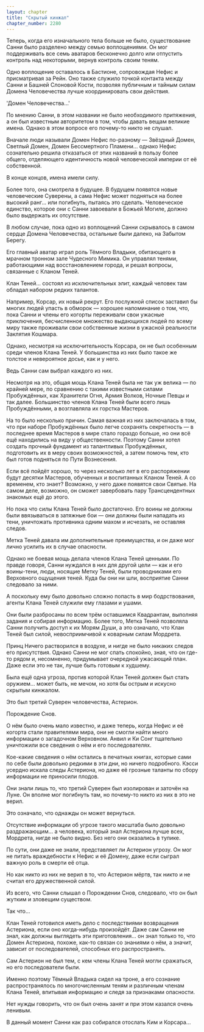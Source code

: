 ```yaml
---
layout: chapter
title: "Скрытый кинжал"
chapter_number: 2280
---
```




Теперь, когда его изначального тела больше не было, существование Санни было разделено между семью воплощениями. Он мог поддерживать все семь аватаров бесконечно долго или отпустить контроль над некоторыми, вернув контроль своим теням.

Одно воплощение оставалось в Бастионе, сопровождая Нефис и присматривая за Рейн. Оно также служило точкой контакта между Санни и Башней Слоновой Кости, позволяя публичным и тайным силам Домена Человечества лучше координировать свои действия.

'Домен Человечества...'

По мнению Санни, в этом названии не было необходимого притяжения, а он был известным авторитетом в том, чтобы давать вещам великие имена. Однако в этом вопросе его почему-то никто не слушал.

Вначале люди называли Домен Нефис по-разному — Звёздный Домен, Светлый Домен, Домен Бессмертного Пламени... однако Нефис сознательно решила отказаться от этих названий в пользу более общего, отделяющего идентичность новой человеческой империи от её собственной.

В конце концов, имена имели силу.

Более того, она смотрела в будущее. В будущем появятся новые человеческие Суверены, а сама Нефис может подняться на более высокий ранг... или погибнуть, пытаясь это сделать. Человеческое единство, которое они с Санни завоевали в Божьей Могиле, должно было выдержать их отсутствие.

В любом случае, пока одно из воплощений Санни скрывалось в самом сердце Домена Человечества, остальные были далеко, на Забытом Берегу.

Его главный аватар играл роль Тёмного Владыки, обитающего в мрачном тронном зале Чудесного Мимика. Он управлял тенями, работающими над восстановлением города, и решал вопросы, связанные с Кланом Теней.

Клан Теней... состоял из исключительных элит, каждый человек там обладал набором редких талантов.

Например, Корсар, их новый рекрут. Его послужной список заставил бы многих людей упасть в обморок — хорошее напоминание о том, что, пока Санни и члены его когорты переживали свои ужасные приключения, бесчисленное множество выдающихся людей по всему миру также проживали свои собственные жизни в ужасной реальности Заклятия Кошмара.

Однако, несмотря на исключительность Корсара, он не был особенным среди членов Клана Теней. У большинства из них было такое же толстое и невероятное досье, как и у него.

Ведь Санни сам выбрал каждого из них.

Несмотря на это, общая мощь Клана Теней была не так уж велика — по крайней мере, по сравнению с такими известными силами Пробуждённых, как Хранители Огня, Армия Волков, Ночные Певцы и так далее. Большинство членов Клана Теней были всего лишь Пробуждёнными, а возглавляла их горстка Мастеров.

На то было несколько причин. Самая важная из них заключалась в том, что при наборе Пробуждённых было легче сохранять секретность — в последнее время Мастеров в мире стало гораздо больше, но они всё ещё находились на виду у общественности. Поэтому Санни хотел создать прочный фундамент из талантливых Пробуждённых, подготовить их в меру своих возможностей, а затем помочь тем, кто был готов подняться по Пути Вознесения.

Если всё пойдёт хорошо, то через несколько лет в его распоряжении будут десятки Мастеров, обученных и воспитанных Кланом Теней. А со временем, кто знает? Возможно, у него даже появятся свои Святые. На самом деле, возможно, он сможет завербовать пару Трансцендентных знакомых ещё до этого.

Но пока что силы Клана Теней было достаточно. Его воины не должны были ввязываться в затяжные бои — они должны были нападать из тени, уничтожать противника одним махом и исчезать, не оставляя следов.

Метка Теней давала им дополнительные преимущества, и он даже мог лично усилить их в случае опасности.

Однако не боевая мощь делала членов Клана Теней ценными. По правде говоря, Санни нуждался в них для другой цели — как и его воины-тени, люди, носящие Метку Теней, были проводниками его Верховного ощущения теней. Куда бы они ни шли, восприятие Санни следовало за ними.

А поскольку ему было довольно сложно попасть в мир бодрствования, агенты Клана Теней служили ему глазами и ушами.

Они были разбросаны по всем трём оставшимся Квадрантам, выполняя задания и собирая информацию. Более того, Метка Теней позволяла Санни получить доступ к их Морям Души, а это означало, что Клан Теней был силой, невосприимчивой к коварным силам Мордрета.

Принц Ничего растворился в воздухе, и нигде не было никаких следов его присутствия. Однако Санни не мог спать спокойно, зная, что он где-то рядом и, несомненно, придумывает очередной ужасающий план. Даже если это не так, лучше быть готовым к худшему.

Была ещё одна угроза, против которой Клан Теней должен был стать оружием... может быть, не мечом, но хотя бы острым и искусно скрытым кинжалом.

Это был третий Суверен человечества, Астерион.

Порождение Снов.

О нём было очень мало известно, и даже теперь, когда Нефис и её когорта стали правителями мира, они не смогли найти много информации о загадочном Верховном. Анвил и Ки Сонг тщательно уничтожили все сведения о нём и его последователях.

Кое-какие сведения о нём остались в печатных книгах, которые сами по себе были довольно редкими в эти дни, но ничего подробного. Кэсси усердно искала следы Астериона, но даже её грозные таланты по сбору информации не приносили плодов.

Они знали лишь то, что третий Суверен был изолирован и заточён на Луне. Он вполне мог погибнуть там, но почему-то никто из них в это не верил.

Это означало, что однажды он может вернуться.

Отсутствие информации об угрозе такого масштаба было довольно раздражающим... а человека, который знал Астериона лучше всех, Мордрета, нигде не было видно. Без него они оказались в тупике.

По сути, они даже не знали, представляет ли Астерион угрозу. Он мог не питать враждебности к Нефис и её Домену, даже если сыграл важную роль в смерти её отца.

Но как никто из них не верил в то, что Астерион мёртв, так никто и не считал его дружественной силой.

Из всего, что Санни слышал о Порождении Снов, следовало, что он был жутким и зловещим существом.

Так что...

Клан Теней готовился иметь дело с последствиями возвращения Астериона, если оно когда-нибудь произойдёт. Даже сам Санни не знал, как должны выглядеть эти приготовления... он знал только то, что Домен Астериона, похоже, как-то связан со знаниями о нём, а значит, зависит от последователей, способных его распространять.

Сам Астерион не был тем, с кем члены Клана Теней могли сражаться, но его последователи были.

Именно поэтому Тёмный Владыка сидел на троне, а его сознание распространялось по многочисленным теням и различным членам Клана Теней, впитывая информацию и следя за признаками опасности.

Нет нужды говорить, что он был очень занят и при этом казался очень ленивым.

В данный момент Санни как раз собирался отослать Ким и Корсара...

